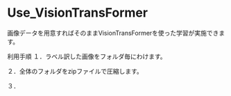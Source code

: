 # Use_VisionTransFormer
画像データを用意すればそのままVisionTransFormerを使った学習が実施できます。

利用手順
１．ラベル訳した画像をフォルダ毎にわけます。

２．全体のフォルダをzipファイルで圧縮します。

３．


